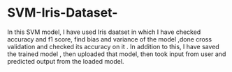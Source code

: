 # SVM-Iris-Dataset-
In this SVM model, I have used Iris daatset in which I have checked accuracy and f1 score, find bias and variance of the model ,done cross validation and checked its accuracy on it . In addition to this, I have saved the trained model , then uploaded that model, then took input from user and predicted output from the loaded model.
